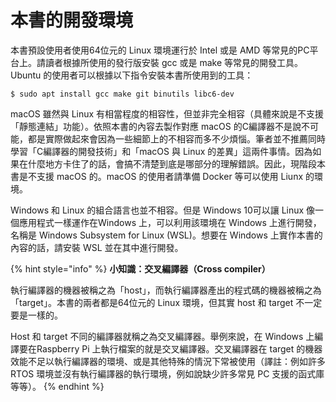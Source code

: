 # 本書的開發環境

本書預設使用者使用64位元的 Linux 環境運行於 Intel 或是 AMD 等常見的PC平台上。請讀者根據所使用的發行版安裝 gcc 或是 make 等常見的開發工具。Ubuntu 的使用者可以根據以下指令安裝本書所使用到的工具：

```text
$ sudo apt install gcc make git binutils libc6-dev
```

macOS 雖然與 Linux 有相當程度的相容性，但並非完全相容（具體來說是不支援「靜態連結」功能）。依照本書的內容去製作對應 macOS 的C編譯器不是說不可能，都是實際做起來會因為一些細節上的不相容而多不少煩惱。筆者並不推薦同時學習「C編譯器的開發技術」和「macOS 與 Linux 的差異」這兩件事情。因為如果在什麼地方卡住了的話，會搞不清楚到底是哪部分的理解錯誤。因此，現階段本書是不支援 macOS 的。macOS 的使用者請準備 Docker 等可以使用 Liunx 的環境。

Windows 和 Linux 的組合語言也並不相容。但是 Windows 10可以讓 Linux 像一個應用程式一樣運作在Windows 上，可以利用該環境在 Windows 上進行開發，名稱是 Windows Subsystem for Linux \(WSL\)。想要在 Windows 上實作本書的內容的話，請安裝 WSL 並在其中進行開發。

{% hint style="info" %}
**小知識：交叉編譯器（Cross compiler）**

執行編譯器的機器被稱之為「host」，而執行編譯器產出的程式碼的機器被稱之為「target」。本書的兩者都是64位元的 Linux 環境，但其實 host 和 target 不一定要是一樣的。

Host 和 target 不同的編譯器就稱之為交叉編譯器。舉例來說，在 Windows 上編譯要在Raspberry Pi 上執行檔案的就是交叉編譯器。交叉編譯器在 target 的機器效能不足以執行編譯器的環境、或是其他特殊的情況下常被使用（譯註：例如許多 RTOS 環境並沒有執行編譯器的執行環境，例如說缺少許多常見 PC 支援的函式庫等等）。
{% endhint %}

